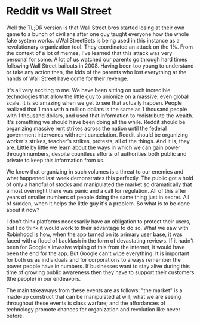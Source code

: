 <!DOCTYPE html>
<html>
<head>
<title>What about r/WallStreetBets??</title>
</head>
<body>

<h1>Reddit vs Wall Street</h1>

<p> Well the TL;DR version is that Wall Street bros started losing at their own game to a bunch of civilians after one guy taught everyone how the whole fake system works. r/WallStreetBets is being used in this instance as a revolutionary organization tool. They coordinated an attack on the 1%. From the context of a lot of memes, I've learned that this attack was very personal for some. A lot of us watched our parents go through hard times following Wall Street bailouts in 2008. Having been too young to understand or take any action then, the kids of the parents who lost everything at the hands of Wall Street have come for their revenge.</p>

<p> It's all very exciting to me. We have been sitting on such incredible technologies that allow the little guy to unionize on a massive, even global scale. It is so amazing when we get to see that actually happen. People realized that 1 man with a million dollars is the same as 1 thousand people with 1 thousand dollars, and used that information to redistribute the wealth. It's something we should have been doing all the while. Reddit should be organizing massive rent strikes across the nation until the federal government intervenes with rent cancelation. Reddit should be organizing worker's strikes, teacher's strikes, protests, all of the things. And it is, they are. Little by little we learn about the ways in which we can gain power through numbers, despite countless efforts of authorities both public and private to keep this information from us.</p>

<p> We know that organizing in such volumes is a threat to our enemies and what happened last week demonstrates this perfectly. The public got a hold of only a handful of stocks and manipulated the market so dramatically that almost overnight there was panic and a call for regulation. All of this after years of smaller numbers of people doing the same thing just in secret. All of sudden, when it helps the little guy it's a problem. So what is to be done about it now? </p>

<p> I don't think platforms necessarily have an obligation to protect their users, but I do think it would work to their advantage to do so. What we saw with Robinhood is how, when the app turned on its primary user base, it was faced with a flood of backlash in the form of devastating reviews. If it hadn't been for Google's invasive wiping of this from the internet, it would have been the end for the app. But Google can't wipe everything. It is important for both us as individuals and for corporations to always remember the power people have in numbers. If businesses want to stay alive during this time of growing public awareness then they have to support their customers (the people) in our endeavors.</p>

<p> The main takeaways from these events are as follows: "the market" is a made-up construct that can be manipulated at will; what we are seeing throughout these events is class warfare; and the affordances of technology promote chances for organization and revolution like never before. </p>

<body>
</html>

